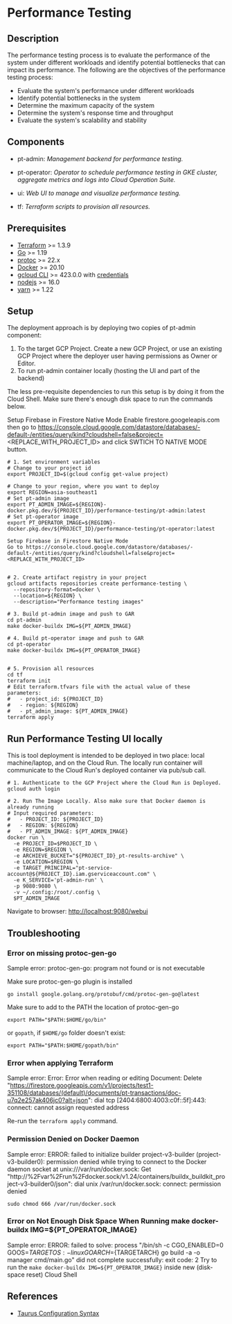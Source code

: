 # Performance Testing

## Description

The performance testing process is to evaluate the performance of the system under different workloads and identify potential bottlenecks that can impact its performance. The following are the objectives of the performance testing process:

- Evaluate the system's performance under different workloads
- Identify potential bottlenecks in the system
- Determine the maximum capacity of the system
- Determine the system's response time and throughput
- Evaluate the system's scalability and stability

## Components

- pt-admin: *Management backend for performance testing.*

- pt-operator: *Operator to schedule performance testing in GKE cluster, aggregate metrics and logs into Cloud Operation Suite.*

- ui: *Web UI to manage and visualize performance testing.*

- tf: *Terraform scripts to provision all resources.*

## Prerequisites

- [Terraform](https://developer.hashicorp.com/terraform/tutorials/aws-get-started/install-cli) >= 1.3.9
- [Go](https://go.dev/doc/install) >= 1.19
- [protoc](https://grpc.io/docs/protoc-installation/) >= 22.x
- [Docker](https://docs.docker.com/desktop/install/mac-install/) >= 20.10
- [gcloud CLI](https://cloud.google.com/sdk/docs/install) >= 423.0.0 with [credentials](https://cloud.google.com/sdk/docs/authorizing#run_gcloud_init)
- [nodejs](https://nodejs.org/en/download) >= 16.0
- [yarn](https://classic.yarnpkg.com/lang/en/docs/install/#mac-stable) >= 1.22

## Setup

The deployment approach is by deploying two copies of pt-admin component:

1. To the target GCP Project. Create a new GCP Project, or use an existing GCP Project where the deployer user having permissions as Owner or Editor.
2. To run pt-admin container locally (hosting the UI and part of the backend)

The less pre-requisite dependencies to run this setup is by doing it from the Cloud Shell. Make sure there's enough disk space to run the commands below.

Setup Firebase in Firestore Native Mode
Enable firestore.googeleapis.com then
go to <https://console.cloud.google.com/datastore/databases/-default-/entities/query/kind?cloudshell=false&project=><REPLACE_WITH_PROJECT_ID>
and click SWTICH TO NATIVE MODE button.

```shell
# 1. Set environment variables
# Change to your project id
export PROJECT_ID=$(gcloud config get-value project)

# Change to your region, where you want to deploy
export REGION=asia-southeast1
# Set pt-admin image
export PT_ADMIN_IMAGE=${REGION}-docker.pkg.dev/${PROJECT_ID}/performance-testing/pt-admin:latest
# Set pt-operator image
export PT_OPERATOR_IMAGE=${REGION}-docker.pkg.dev/${PROJECT_ID}/performance-testing/pt-operator:latest

Setup Firebase in Firestore Native Mode
Go to https://console.cloud.google.com/datastore/databases/-default-/entities/query/kind?cloudshell=false&project=<REPLACE_WITH_PROJECT_ID>


# 2. Create artifact registry in your project
gcloud artifacts repositories create performance-testing \
  --repository-format=docker \
  --location=${REGION} \
  --description="Performance testing images"

# 3. Build pt-admin image and push to GAR
cd pt-admin
make docker-buildx IMG=${PT_ADMIN_IMAGE}

# 4. Build pt-operator image and push to GAR
cd pt-operator
make docker-buildx IMG=${PT_OPERATOR_IMAGE}


# 5. Provision all resources
cd tf
terraform init
# Edit terraform.tfvars file with the actual value of these parameters:
#   - project_id: ${PROJECT_ID}
#   - region: ${REGION}
#   - pt_admin_image: ${PT_ADMIN_IMAGE}
terraform apply
```

## Run Performance Testing UI locally

This is tool deployment is intended to be deployed in two place: local machine/laptop, and on the Cloud Run. The locally run container will communicate to the Cloud Run's deployed container via pub/sub call.

```shell
# 1. Authenticate to the GCP Project where the Cloud Run is Deployed.
gcloud auth login

# 2. Run The Image Locally. Also make sure that Docker daemon is already running
# Input required parameters:
#   - PROJECT_ID: ${PROJECT_ID}
#   - REGION: ${REGION}
#   - PT_ADMIN_IMAGE: ${PT_ADMIN_IMAGE}
docker run \
  -e PROJECT_ID=$PROJECT_ID \
  -e REGION=$REGION \
  -e ARCHIEVE_BUCKET="${PROJECT_ID}_pt-results-archive" \
  -e LOCATION=$REGION \
  -e TARGET_PRINCIPAL="pt-service-account@${PROJECT_ID}.iam.gserviceaccount.com" \
  -e K_SERVICE='pt-admin-run' \
  -p 9080:9080 \
  -v ~/.config:/root/.config \
  $PT_ADMIN_IMAGE
```

Navigate to browser: <http://localhost:9080/webui>

## Troubleshooting

### Error on missing protoc-gen-go

Sample error:
 protoc-gen-go: program not found or is not executable

Make sure protoc-gen-go plugin is installed

 ```shell
go install google.golang.org/protobuf/cmd/protoc-gen-go@latest
```

Make sure to add to the PATH the location of protoc-gen-go

```shell
export PATH="$PATH:$HOME/go/bin"
```

or `gopath`, if `$HOME/go` folder doesn't exist:

```shell
export PATH="$PATH:$HOME/gopath/bin"
```

### Error when applying Terraform

Sample error:
 Error: Error when reading or editing Document: Delete "<https://firestore.googleapis.com/v1/projects/test1-351108/databases/(default)/documents/pt-transactions/doc-u7q2e257ak406jc0?alt=json>": dial tcp [2404:6800:4003:c0f::5f]:443: connect: cannot assign requested address

Re-run the `terraform apply` command.

### Permission Denied on Docker Daemon

Sample error:
 ERROR: failed to initialize builder project-v3-builder (project-v3-builder0): permission denied while trying to connect to the Docker daemon socket at unix:///var/run/docker.sock: Get "http://%2Fvar%2Frun%2Fdocker.sock/v1.24/containers/buildx_buildkit_project-v3-builder0/json": dial unix /var/run/docker.sock: connect: permission denied

```shell
sudo chmod 666 /var/run/docker.sock
```

### Error on Not Enough Disk Space When Running make docker-buildx IMG=${PT_OPERATOR_IMAGE}

Sample error:
 ERROR: failed to solve: process "/bin/sh -c CGO_ENABLED=0 GOOS=${TARGETOS:-linux} GOARCH=${TARGETARCH} go build -a -o manager cmd/main.go" did not complete successfully: exit code: 2
Try to run the `make docker-buildx IMG=${PT_OPERATOR_IMAGE}` inside new (disk-space reset) Cloud Shell

## References

- [Taurus Configuration Syntax](https://gettaurus.org/docs/ConfigSyntax/)

